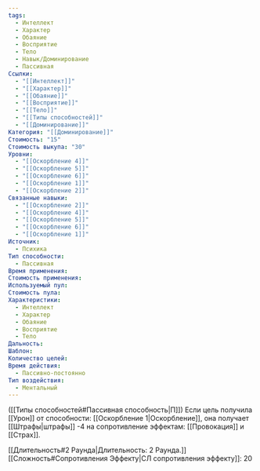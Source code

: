 ```yaml
---
tags:
  - Интеллект
  - Характер
  - Обаяние
  - Восприятие
  - Тело
  - Навык/Доминирование
  - Пассивная
Ссылки:
  - "[[Интеллект]]"
  - "[[Характер]]"
  - "[[Обаяние]]"
  - "[[Восприятие]]"
  - "[[Тело]]"
  - "[[Типы способностей]]"
  - "[[Доминирование]]"
Категория: "[[Доминирование]]"
Стоимость: "15"
Стоимость выкупа: "30"
Уровни:
  - "[[Оскорбление 4]]"
  - "[[Оскорбление 5]]"
  - "[[Оскорбление 6]]"
  - "[[Оскорбление 1]]"
  - "[[Оскорбление 2]]"
Связанные навыки:
  - "[[Оскорбление 2]]"
  - "[[Оскорбление 4]]"
  - "[[Оскорбление 5]]"
  - "[[Оскорбление 6]]"
  - "[[Оскорбление 1]]"
Источник:
  - Психика
Тип способности:
  - Пассивная
Время применения: 
Стоимость применения: 
Используемый пул: 
Стоимость пула: 
Характеристики:
  - Интеллект
  - Характер
  - Обаяние
  - Восприятие
  - Тело
Дальность: 
Шаблон: 
Количество целей: 
Время действия:
  - Пассивно-постоянно
Тип воздействия:
  - Ментальный
---
```

([[Типы способностей#Пассивная способность|П]]) Если цель получила [[Урон]] от способности: [[Оскорбление 1|Оскорбление]], она получает [[Штрафы|штрафы]] -4 на сопротивление эффектам: [[Провокация]] и [[Страх]].

[[Длительность#2 Раунда|Длительность: 2 Раунда.]]
[[Сложность#Cопротивления Эффекту|СЛ сопротивления эффекту]]: 20


